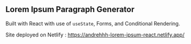 ## Lorem Ipsum Paragraph Generator

Built with React with use of `useState`, Forms, and Conditional Rendering.

Site deployed on Netlify : https://andrehhh-lorem-ipsum-react.netlify.app/